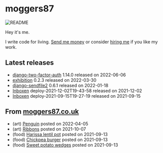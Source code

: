 
# moggers87

![README](https://github.com/moggers87/moggers87/workflows/Update%20README/badge.svg)

Hey it's me.

I write code for living. [Send me money](https://ko-fi.com/moggers87) or
consider [hiring me](https://vlgi.space) if you like my work.

## Latest releases

- <a href="https://pypi.org/project/django-two-factor-auth/">django-two-factor-auth</a> 1.14.0 released on 2022-06-06
- <a href="https://pypi.org/project/exhibition/">exhibition</a> 0.2.3 released on 2022-03-30
- <a href="https://pypi.org/project/django-sendfile2/">django-sendfile2</a> 0.6.1 released on 2022-01-18
- <a href="https://github.com/Inboxen/Inboxen">Inboxen</a> deploy-2021-12-02T19-43-58 released on 2021-12-02
- <a href="https://github.com/Inboxen/Inboxen">Inboxen</a> deploy-2021-09-15T19-27-19 released on 2021-09-15

## From [moggers87.co.uk](https://moggers87.co.uk)

- (art) <a href="https://moggers87.co.uk/art/penguin">Penguin</a> posted on 2022-04-05
- (art) <a href="https://moggers87.co.uk/art/ribbons">Ribbons</a> posted on 2021-10-07
- (food) <a href="https://moggers87.co.uk/food/harissa-lentil-pot">Harissa lentil&nbsp;pot</a> posted on 2021-09-13
- (food) <a href="https://moggers87.co.uk/food/chickpea-burgers">Chickpea&nbsp;burger</a> posted on 2021-09-13
- (food) <a href="https://moggers87.co.uk/food/sweet-potato-wedges">Sweet potato&nbsp;wedges</a> posted on 2021-09-13

